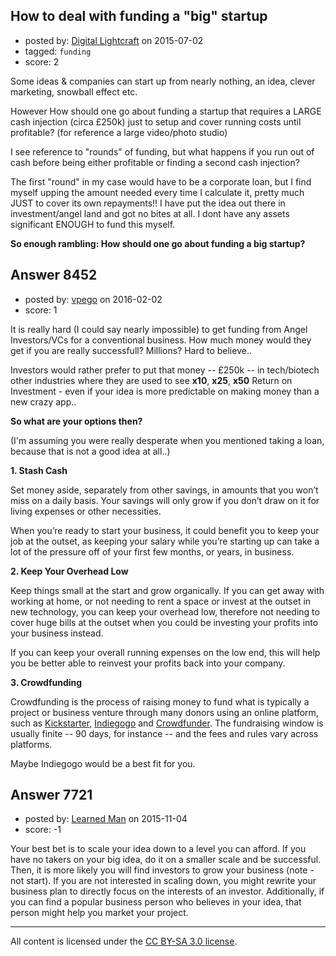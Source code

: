 ## How to deal with funding a "big" startup

- posted by: [Digital Lightcraft](https://stackexchange.com/users/1504033/digital-lightcraft) on 2015-07-02
- tagged: `funding`
- score: 2

<p>Some ideas &amp; companies can start up from nearly nothing, an idea, clever marketing, snowball effect etc.</p>

<p>However How should one go about funding a startup that requires a LARGE cash injection (circa £250k) just to setup and cover running costs until profitable?
(for reference a large video/photo studio)</p>

<p>I see reference to "rounds" of funding, but what happens if you run out of cash before being either profitable or finding a second cash injection?</p>

<p>The first "round" in my case would have to be a corporate loan, but I find myself upping the amount needed every time I calculate it, pretty much JUST to cover its own repayments!!
I have put the idea out there in investment/angel land and got no bites at all. I dont have any assets significant ENOUGH to fund this myself.</p>

<p><strong>So enough rambling:
How should one go about funding a big startup?</strong></p>



## Answer 8452

- posted by: [vpego](https://stackexchange.com/users/7073322/vpego) on 2016-02-02
- score: 1

<p>It is really hard (I could say nearly impossible) to get funding from Angel Investors/VCs for a conventional business. How much money would they get if you are really successfull? Millions? Hard to believe..</p>

<p>Investors would rather prefer to put that money -- £250k -- in tech/biotech other industries where they are used to see <strong>x10</strong>, <strong>x25</strong>, <strong>x50</strong> Return on Investment - even if your idea is more predictable on making money than a new crazy app..</p>

<p><strong>So what are your options then?</strong></p>

<p>(I'm assuming you were really desperate when you mentioned taking a loan, because that is not a good idea at all..)</p>

<p><strong>1. Stash Cash</strong></p>

<p>Set money aside, separately from other savings, in amounts that you won’t miss on a daily basis. Your savings will only grow if you don’t draw on it for living expenses or other necessities.</p>

<p>When you’re ready to start your business, it could benefit you to keep your job at the outset, as keeping your salary while you’re starting up can take a lot of the pressure off of your first few months, or years, in business.</p>

<p><strong>2. Keep Your Overhead Low</strong></p>

<p>Keep things small at the start and grow organically. If you can get away with working at home, or not needing to rent a space or invest at the outset in new technology, you can keep your overhead low, therefore not needing to cover huge bills at the outset when you could be investing your profits into your business instead. </p>

<p>If you can keep your overall running expenses on the low end, this will help you be better able to reinvest your profits back into your company.</p>

<p><strong>3. Crowdfunding</strong></p>

<p>Crowdfunding is the process of raising money to fund what is typically a project or business venture through many donors using an online platform, such as <a href="https://www.kickstarter.com" rel="nofollow">Kickstarter</a>, <a href="http://www.indiegogo.com" rel="nofollow">Indiegogo</a> and <a href="https://www.crowdfunder.com/" rel="nofollow">Crowdfunder</a>. The fundraising window is usually finite -- 90 days, for instance -- and the fees and rules vary across platforms.</p>

<p>Maybe Indiegogo would be a best fit for you.</p>



## Answer 7721

- posted by: [Learned Man](https://stackexchange.com/users/7236940/learned-man) on 2015-11-04
- score: -1

<p>Your best bet is to scale your idea down to a level you can afford. If you have no takers on your big idea, do it on a smaller scale and be successful. Then, it is more likely you will find investors to grow your business (note - not start). If you are not interested in scaling down, you might rewrite your business plan to directly focus on the interests of an investor. Additionally, if you can find a popular business person who believes in your idea, that person might help you market your project.</p>




---

All content is licensed under the [CC BY-SA 3.0 license](https://creativecommons.org/licenses/by-sa/3.0/).
